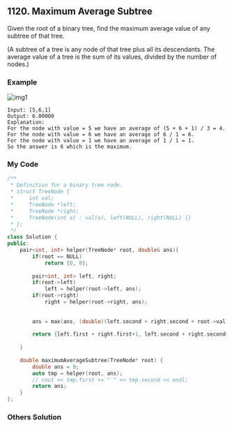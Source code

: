 ## 1120. Maximum Average Subtree

Given the root of a binary tree, find the maximum average value of any subtree of that tree.

(A subtree of a tree is any node of that tree plus all its descendants. The average value of a tree is the sum of its values, divided by the number of nodes.)



### Example
![img1](https://assets.leetcode.com/uploads/2019/04/09/1308_example_1.png "img1")
```
Input: [5,6,1]
Output: 6.00000
Explanation: 
For the node with value = 5 we have an average of (5 + 6 + 1) / 3 = 4.
For the node with value = 6 we have an average of 6 / 1 = 6.
For the node with value = 1 we have an average of 1 / 1 = 1.
So the answer is 6 which is the maximum.
```

### My Code
```c++
/**
 * Definition for a binary tree node.
 * struct TreeNode {
 *     int val;
 *     TreeNode *left;
 *     TreeNode *right;
 *     TreeNode(int x) : val(x), left(NULL), right(NULL) {}
 * };
 */
class Solution {
public:
    pair<int, int> helper(TreeNode* root, double& ans){
        if(root == NULL)
            return {0, 0};
        
        pair<int, int> left, right;
        if(root->left)
            left = helper(root->left, ans);
        if(root->right)
            right = helper(root->right, ans);
        
        
        ans = max(ans, (double)(left.second + right.second + root->val)/(left.first + right.first + 1) );
        
        return {left.first + right.first+1, left.second + right.second+root->val};
        
    }
    
    double maximumAverageSubtree(TreeNode* root) {
        double ans = 0;
        auto tmp = helper(root, ans);
        // cout << tmp.first << " " << tmp.second << endl;
        return ans;
    }
};
```

### Others Solution
```c++
```

